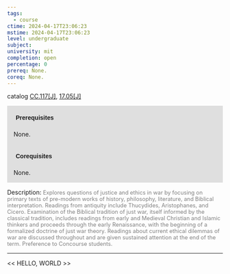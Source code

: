 ```yaml
---
tags:
  - course
ctime: 2024-04-17T23:06:23
mstime: 2024-04-17T23:06:23
level: undergraduate
subject: 
university: mit
completion: open
percentage: 0
prereq: None.
coreq: None.
---
```


catalog [CC.117[J]](http://student.mit.edu/catalog/mCCa.html#CC.117), [17.05[J]](http://student.mit.edu/catalog/m17a.html#17.05)

<span style="display: block; padding: 15px; background-color: rgb(100, 100, 100, 0.2);"><font id="m_prereq155_0" style="display: block; font-family: Arial, sans-serif; font-weight: bold; padding: 5px">Prerequisites</font><br><span id="prereq155_0">None.</span></span>
<span style="display: block; padding: 15px; background-color: rgb(100, 100, 100, 0.2);"><font id="m_coreq155_0" style="display: block; font-family: Arial, sans-serif; font-weight: bold; padding: 5px">Corequisites</font><br><span id="coreq155_0">None.</span></span>

<font style="">Description:</font>
<font style="color: grey; font-size: 0.8rem;">Explores questions of justice and ethics in war by focusing on primary texts of pre-modern works of history, philosophy, literature, and Biblical interpretation. Readings from antiquity include Thucydides, Aristophanes, and Cicero.  Examination of the Biblical tradition of just war, itself informed by the classical tradition, includes readings from early and Medieval Christian and Islamic thinkers and proceeds through the early Renaissance, with the beginning of a formalized doctrine of just war theory. Readings about current ethical dilemmas of war are discussed throughout and are given sustained attention at the end of the term. Preference to Concourse students.</font>



---

<< HELLO, WORLD >>
